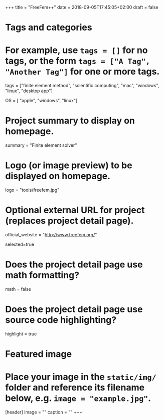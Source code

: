 +++
title = "FreeFem++"
date = 2018-09-05T17:45:05+02:00
draft = false

# Tags and categories
# For example, use `tags = []` for no tags, or the form `tags = ["A Tag", "Another Tag"]` for one or more tags.
tags = ["finite element method", "scientific computing", "mac", "windows", "linux", "desktop app"]

OS = [ "apple", "windows", "linux"]

# Project summary to display on homepage.
summary = "Finite element solver"

# Logo (or image preview) to be displayed on homepage.
logo = "tools/freefem.jpg"

# Optional external URL for project (replaces project detail page).
official_website = "http://www.freefem.org/"

selected=true

# Does the project detail page use math formatting?
math = false

# Does the project detail page use source code highlighting?
highlight = true


# Featured image
# Place your image in the `static/img/` folder and reference its filename below, e.g. `image = "example.jpg"`.
[header]
image = ""
caption = ""
+++
